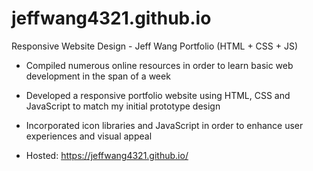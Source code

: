 # jeffwang4321.github.io
Responsive Website Design - Jeff Wang Portfolio (HTML + CSS + JS)

- Compiled numerous online resources in order to learn basic web development in the span of a week

- Developed a responsive portfolio website using HTML, CSS and JavaScript to match my initial prototype design

- Incorporated icon libraries and JavaScript in order to enhance user experiences and visual appeal

- Hosted: https://jeffwang4321.github.io/
